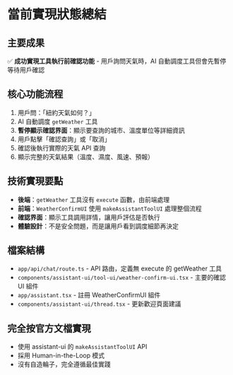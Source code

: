 # 當前實現狀態總結

## 主要成果
✅ **成功實現工具執行前確認功能** - 用戶詢問天氣時，AI 自動調度工具但會先暫停等待用戶確認

## 核心功能流程
1. 用戶問：「紐約天氣如何？」
2. AI 自動調度 `getWeather` 工具
3. **暫停顯示確認界面**：顯示要查詢的城市、溫度單位等詳細資訊
4. 用戶點擊「確認查詢」或「取消」
5. 確認後執行實際的天氣 API 查詢
6. 顯示完整的天氣結果（溫度、濕度、風速、預報）

## 技術實現要點
- **後端**：`getWeather` 工具沒有 `execute` 函數，由前端處理
- **前端**：`WeatherConfirmUI` 使用 `makeAssistantToolUI` 處理整個流程
- **確認界面**：顯示工具調用詳情，讓用戶評估是否執行
- **體驗設計**：不是安全問題，而是讓用戶看到調度細節再決定

## 檔案結構
- `app/api/chat/route.ts` - API 路由，定義無 execute 的 getWeather 工具
- `components/assistant-ui/tool-ui/weather-confirm-ui.tsx` - 主要的確認 UI 組件
- `app/assistant.tsx` - 註冊 WeatherConfirmUI 組件
- `components/assistant-ui/thread.tsx` - 更新歡迎頁面建議

## 完全按官方文檔實現
- 使用 assistant-ui 的 `makeAssistantToolUI` API
- 採用 Human-in-the-Loop 模式
- 沒有自造輪子，完全遵循最佳實踐